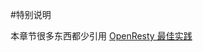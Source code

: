 #特别说明

本章节很多东西都少引用 [OpenResty 最佳实践](https://moonbingbing.gitbooks.io/openresty-best-practices/content/)
